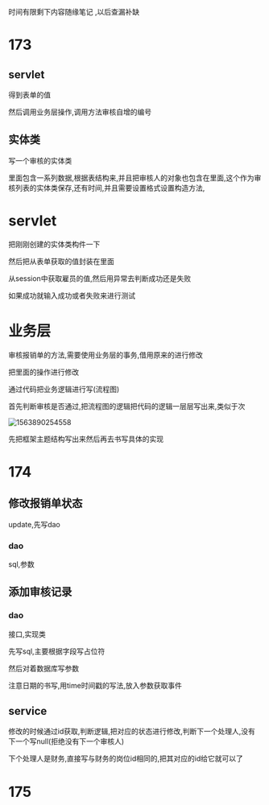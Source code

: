 时间有限剩下内容随缘笔记 ,以后查漏补缺

# 173

## servlet

得到表单的值

然后调用业务层操作,调用方法审核自增的编号

## 实体类

写一个审核的实体类

里面包含一系列数据,根据表结构来,并且把审核人的对象也包含在里面,这个作为审核列表的实体类保存,还有时间,并且需要设置格式设置构造方法,

# servlet

把刚刚创建的实体类构件一下

然后把从表单获取的值封装在里面

从session中获取雇员的值,然后用异常去判断成功还是失败

如果成功就输入成功或者失败来进行测试

# 业务层

审核报销单的方法,需要使用业务层的事务,借用原来的进行修改

把里面的操作进行修改

通过代码把业务逻辑进行写(流程图)

首先判断审核是否通过,把流程图的逻辑把代码的逻辑一层层写出来,类似于次

![1563890254558](C:\Users\RuicyQuan\AppData\Roaming\Typora\typora-user-images\1563890254558.png)

先把框架主题结构写出来然后再去书写具体的实现

# 174

## 修改报销单状态

update,先写dao

### dao

sql,参数

## 添加审核记录

### dao

接口,实现类

先写sql,主要根据字段写占位符

然后对着数据库写参数

注意日期的书写,用time时间戳的写法,放入参数获取事件

## service

修改的时候通过id获取,判断逻辑,把对应的状态进行修改,判断下一个处理人,没有下一个写null(拒绝没有下一个审核人)

下个处理人是财务,直接写与财务的岗位id相同的,把其对应的id给它就可以了

# 175

